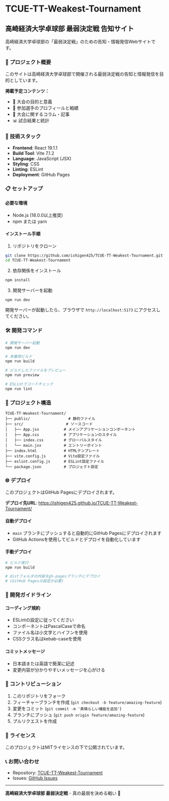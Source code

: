 # TCUE-TT-Weakest-Tournament 
## 高崎経済大学卓球部 最弱決定戦 告知サイト

高崎経済大学卓球部の「最弱決定戦」のための告知・情報発信Webサイトです。

### 🏓 プロジェクト概要

このサイトは高崎経済大学卓球部で開催される最弱決定戦の告知と情報発信を目的としています。

**掲載予定コンテンツ：**
- 🎯 大会の目的と意義
- 👤 参加選手のプロフィールと戦績
- 📝 大会に関するコラム・記事
- 📊 試合結果と統計

### 🚀 技術スタック

- **Frontend**: React 19.1.1
- **Build Tool**: Vite 7.1.2
- **Language**: JavaScript (JSX)
- **Styling**: CSS
- **Linting**: ESLint
- **Deployment**: GitHub Pages

### 📋 セットアップ

#### 必要な環境
- Node.js (18.0.0以上推奨)
- npm または yarn

#### インストール手順

1. リポジトリをクローン
```bash
git clone https://github.com/ishigen425/TCUE-TT-Weakest-Tournament.git
cd TCUE-TT-Weakest-Tournament
```

2. 依存関係をインストール
```bash
npm install
```

3. 開発サーバーを起動
```bash
npm run dev
```

開発サーバーが起動したら、ブラウザで `http://localhost:5173` にアクセスしてください。

### 🛠️ 開発コマンド

```bash
# 開発サーバー起動
npm run dev

# 本番用ビルド
npm run build

# ビルドしたファイルをプレビュー
npm run preview

# ESLintでコードチェック
npm run lint
```

### 📁 プロジェクト構造

```
TCUE-TT-Weakest-Tournament/
├── public/                 # 静的ファイル
├── src/                   # ソースコード
│   ├── App.jsx           # メインアプリケーションコンポーネント
│   ├── App.css           # アプリケーションのスタイル
│   ├── index.css         # グローバルスタイル
│   └── main.jsx          # エントリーポイント
├── index.html            # HTMLテンプレート
├── vite.config.js        # Vite設定ファイル
├── eslint.config.js      # ESLint設定ファイル
└── package.json          # プロジェクト設定
```

### 🌐 デプロイ

このプロジェクトはGitHub Pagesにデプロイされます。

**デプロイ先URL**: https://ishigen425.github.io/TCUE-TT-Weakest-Tournament/

#### 自動デプロイ
- `main` ブランチにプッシュすると自動的にGitHub Pagesにデプロイされます
- GitHub Actionsを使用してビルドとデプロイを自動化しています

#### 手動デプロイ
```bash
# ビルド実行
npm run build

# distフォルダの内容をgh-pagesブランチにデプロイ
# (GitHub Pagesの設定が必要)
```

### 🎨 開発ガイドライン

#### コーディング規約
- ESLintの設定に従ってください
- コンポーネントはPascalCaseで命名
- ファイル名は小文字とハイフンを使用
- CSSクラス名はkebab-caseを使用

#### コミットメッセージ
- 日本語または英語で簡潔に記述
- 変更内容が分かりやすいメッセージを心がける

### 🤝 コントリビューション

1. このリポジトリをフォーク
2. フィーチャーブランチを作成 (`git checkout -b feature/amazing-feature`)
3. 変更をコミット (`git commit -m '素晴らしい機能を追加'`)
4. ブランチにプッシュ (`git push origin feature/amazing-feature`)
5. プルリクエストを作成

### 📄 ライセンス

このプロジェクトはMITライセンスの下で公開されています。

### 📞 お問い合わせ

- Repository: [TCUE-TT-Weakest-Tournament](https://github.com/ishigen425/TCUE-TT-Weakest-Tournament)
- Issues: [GitHub Issues](https://github.com/ishigen425/TCUE-TT-Weakest-Tournament/issues)

---

**高崎経済大学卓球部 最弱決定戦** - 真の最弱を決める戦い 🏓
